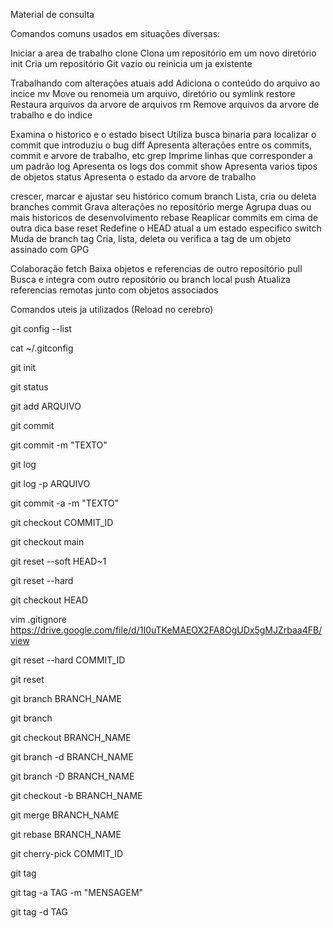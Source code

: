 Material de consulta 

Comandos comuns usados em situações diversas:

Iniciar a area de trabalho
   clone     Clona um repositório em um novo diretório
   init      Cria um repositório Git vazio ou reinicia um ja existente

Trabalhando com alterações atuais
   add       Adiciona o conteúdo do arquivo ao incice
   mv        Move ou renomeia um arquivo, diretório ou symlink
   restore   Restaura arquivos da arvore de arquivos
   rm        Remove arquivos da arvore de trabalho e do indice

Examina o historico e o estado
   bisect    Utiliza busca binaria para localizar o commit que introduziu o bug
   diff      Apresenta alterações entre os commits, commit e arvore de trabalho, etc
   grep      Imprime linhas que corresponder a um padrão
   log       Apresenta os logs dos commit
   show      Apresenta varios tipos de objetos
   status    Apresenta o estado da arvore de trabalho

crescer, marcar e ajustar seu histórico comum
   branch    Lista, cria ou deleta branches
   commit    Grava alterações no repositório
   merge     Agrupa duas ou mais historicos de desenvolvimento
   rebase    Reaplicar commits em cima de outra dica base
   reset     Redefine o HEAD atual a um estado especifico
   switch    Muda de branch
   tag       Cria, lista, deleta ou verifica a tag de um objeto assinado com GPG

Colaboração
   fetch     Baixa objetos e referencias de outro repositório
   pull      Busca e integra com outro repositório ou branch local
   push      Atualiza referencias remotas junto com objetos associados


Comandos uteis ja utilizados (Reload no cerebro)

git config --list


cat ~/.gitconfig


git init


git status


git add ARQUIVO


git commit


git commit -m "TEXTO"


git log


git log -p ARQUIVO


git commit -a -m "TEXTO"


git checkout COMMIT_ID


git checkout main


git reset --soft HEAD~1


git reset --hard


git checkout HEAD


vim .gitignore
https://drive.google.com/file/d/1I0uTKeMAEOX2FA8OgUDx5gMJZrbaa4FB/view

git reset --hard COMMIT_ID


git reset


git branch BRANCH_NAME


git branch


git checkout BRANCH_NAME


git branch -d BRANCH_NAME


git branch -D BRANCH_NAME


git checkout -b BRANCH_NAME


git merge BRANCH_NAME


git rebase BRANCH_NAME


git cherry-pick COMMIT_ID


git tag


git tag -a TAG -m "MENSAGEM"


git tag -d TAG